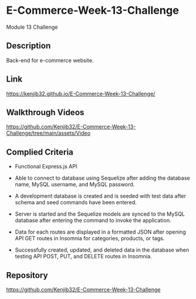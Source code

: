 # E-Commerce-Week-13-Challenge

Module 13 Challenge

## Description

Back-end for e-commerce website.

## Link

<https://kenjib32.github.io/E-Commerce-Week-13-Challenge/>

## Walkthrough Videos

<https://github.com/Kenjib32/E-Commerce-Week-13-Challenge/tree/main/assets/Video>

## Complied Criteria

* Functional Express.js API

* Able to connect to database using Sequelize after adding the database name, MySQL username, and MySQL password.

* A development database is created and is seeded with test data after schema and seed commands have been entered.

* Server is started and the Sequelize models are synced to the MySQL database after entering the command to invoke the application.

* Data for each routes are displayed in a formatted JSON after opening API GET routes in Insomnia for categories, products, or tags.

* Successfully created, updated, and deleted data in the database when testing API POST, PUT, and DELETE routes in Insomnia.

## Repository

<https://github.com/Kenjib32/E-Commerce-Week-13-Challenge>